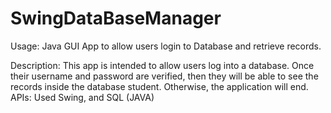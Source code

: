 # SwingDataBaseManager
Usage: Java GUI App to allow users login to Database and retrieve records.

Description: This app is intended to allow users log into a database. Once their username and password are verified, then they will be able to see the records inside the database student.
Otherwise, the application will end.
APIs: Used Swing, and SQL (JAVA)
